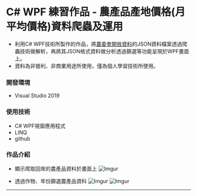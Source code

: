 # C# WPF 練習作品 - 農產品產地價格(月平均價格)資料爬蟲及運用

* 利用C# WPF技術所製作的作品，將[農委會開放資料](https://data.coa.gov.tw/open_detail.aspx?id=652)的JSON資料檔案透過爬蟲技術做解析，再將其JSON格式資料做分析透過篩選等功能呈現於WPF畫面上。
* 資料為非營利、非商業用途所使用，僅為個人學習技術所使用。

### 開發環境
* Visual Studio 2019
    
### 使用技術
* C# WPF視窗應用程式
* LINQ
* github

### 作品介紹
* 顯示爬取回來的農產品資料於畫面上
![Imgur](https://i.imgur.com/i8wcGbI.png)

* 透過作物、年份篩選農產品資料
![Imgur](https://i.imgur.com/2CM2vVJ.png)
![Imgur](https://i.imgur.com/TnnmAfA.png)

---
